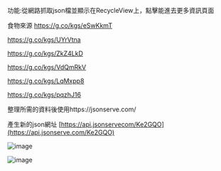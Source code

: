 功能:從網路抓取json檔並顯示在RecycleView上，點擊能進去更多資訊頁面

食物來源 
https://g.co/kgs/eSwKkmT 

https://g.co/kgs/UYrVtna 

https://g.co/kgs/ZkZ4LkD  

https://g.co/kgs/VdQmRkV  

https://g.co/kgs/LqMxpp8  

https://g.co/kgs/pqzhJ16

整理所需的資料後使用https://jsonserve.com/


產生新的json網址
[https://api.jsonservecom/Ke2GQO](https://api.jsonserve.com/Ke2GQO)


![image](https://github.com/YOz0527/final-test-master/assets/145087325/57cb4dc5-3b52-4131-ba70-d3885f242fc9)

![image](https://github.com/YOz0527/final-test-master/assets/145087325/16369d94-2217-4f10-90ca-7a5f220aa83c)

